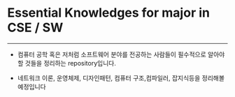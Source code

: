 Essential Knowledges for major in CSE / SW
===
***

- 컴퓨터 공학 혹은 저처럼 소프트웨어 분야를 전공하는 사람들이 필수적으로 알아야할 것들을 정리하는 repository입니다.

- 네트워크 이론, 운영체제, 디자인패턴, 컴퓨터 구조,컴파일러, 잡지식등을 정리해볼 예정입니다     
